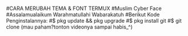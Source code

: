 #CARA MERUBAH TEMA & FONT TERMUX
#Muslim Cyber Face
#Assalamualaikum Warahmatullahi Wabarakatuh
#Berikut Kode Penginstalannya:
#$ pkg update && pkg upgrade
#$ pkg install git
#$ git clone (mau paham?tonton videonya sampai habis_^)
